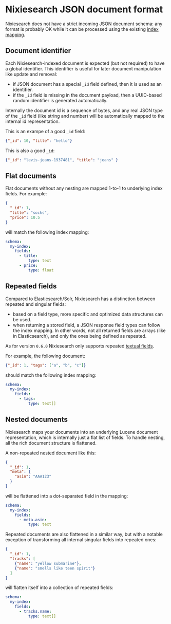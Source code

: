 # Nixiesearch JSON document format

Nixiesearch does not have a strict incoming JSON document schema: any format is probably OK while it can be processed using the existing [index mapping](mapping.md).

## Document identifier

Each Nixiesearch-indexed document is expected (but not required) to have a global identifier. This identifier is useful for later document manipulation like update and removal:

* if JSON document has a special `_id` field defined, then it is used as an identifier.
* if the `_id` field is missing in the document payload, then a UUID-based random identifier is generated automatically.
 
Internally the document id is a sequence of bytes, and any real JSON type of the `_id` field (like string and number) will be automatically mapped to the internal id representation.

This is an exampe of a good `_id` field:

```json
{"_id": 10, "title": "hello"}
```

This is also a good `_id`:
```json
{"_id": "levis-jeans-1937481", "title": "jeans" }
```

## Flat documents

Flat documents without any nesting are mapped 1-to-1 to underlying index fields. For example:

```json
{
  "_id": 1,
  "title": "socks",
  "price": 10.5
}
```

will match the following index mapping:

```yaml
schema:
  my-index:
    fields:
      - title:
          type: text
      - price:
          type: float
```

## Repeated fields

Compared to Elasticsearch/Solr, Nixiesearch has a distinction between repeated and singular fields:

* based on a field type, more specific and optimized data structures can be used.
* when returning a stored field, a JSON response field types can follow the index mapping. In other words, not all returned fields are arrays (like in Elasticsearch), and only the ones being defined as repeated.

As for version `0.6.0` Nixiesearch only supports repeated [textual fields](types/text.md).

For example, the following document:

```json
{"_id": 1, "tags": ["a", "b", "c"]}
```

should match the following index mapping:

```yaml
schema:
  my-index:
    fields:
      - tags:
          type: text[]
```

## Nested documents

Nixiesearch maps your documents into an underlying Lucene document representation, which is internally just a flat list of fields. To handle nesting, all the rich document structure is flattened.

A non-repeated nested document like this:

```json
{
  "_id": 1,
  "meta": {
    "asin": "AAA123"
  }
}
```

will be flattened into a dot-separated field in the mapping:

```yaml
schema:
  my-index:
    fields:
      - meta.asin:
          type: text
```

Repeated documents are also flattened in a similar way, but with a notable exception of transforming all internal singular fields into repeated ones:

```json
{
  "_id": 1,
  "tracks": [
    {"name": "yellow submarine"},
    {"name": "smells like teen spirit"}
  ]
}
```

will flatten itself into a collection of repeated fields:

```yaml
schema:
  my-index:
    fields:
      - tracks.name:
          type: text[]
```